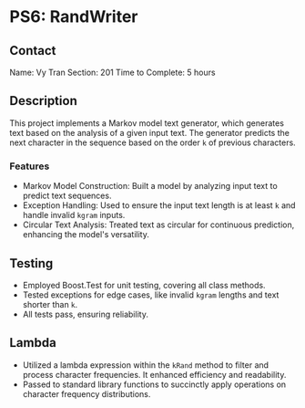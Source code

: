 # PS6: RandWriter

## Contact
Name: Vy Tran
Section: 201
Time to Complete: 5 hours


## Description
This project implements a Markov model text generator, which generates text based on the analysis of a given input text. The generator predicts the next character in the sequence based on the order `k` of previous characters.

### Features
- Markov Model Construction: Built a model by analyzing input text to predict text sequences.
- Exception Handling: Used to ensure the input text length is at least `k` and handle invalid `kgram` inputs.
- Circular Text Analysis: Treated text as circular for continuous prediction, enhancing the model's versatility.

## Testing
- Employed Boost.Test for unit testing, covering all class methods.
- Tested exceptions for edge cases, like invalid `kgram` lengths and text shorter than `k`.
- All tests pass, ensuring reliability.

## Lambda
- Utilized a lambda expression within the `kRand` method to filter and process character frequencies. It enhanced efficiency and readability.
- Passed to standard library functions to succinctly apply operations on character frequency distributions.
